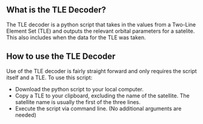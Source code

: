 ## What is the TLE Decoder?
The TLE decoder is a python script that takes in the values from a Two-Line Element Set (TLE) and outputs the relevant orbital parameters for a satelite. This also includes when the data for the TLE was taken.

## How to use the TLE Decoder
Use of the TLE decoder is fairly straight forward and only requires the script itself and a TLE. To use this script:
* Download the python script to your local computer.
* Copy a TLE to your clipboard, excluding the name of the satellite. The satellite name is usually the first of the three lines.
* Execute the script via command line. (No additional arguments are needed)
